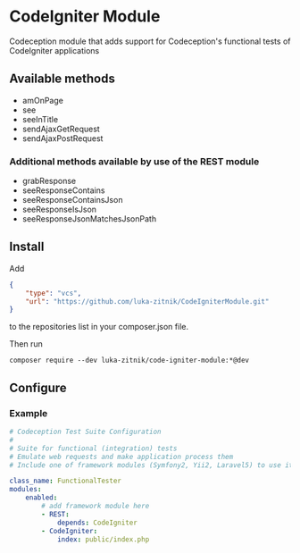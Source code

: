 # CodeIgniter Module

Codeception module that adds support for Codeception's functional tests of CodeIgniter applications

## Available methods

* amOnPage
* see
* seeInTitle
* sendAjaxGetRequest
* sendAjaxPostRequest

### Additional methods available by use of the REST module

* grabResponse
* seeResponseContains
* seeResponseContainsJson
* seeResponseIsJson
* seeResponseJsonMatchesJsonPath

## Install

Add
```json
{
    "type": "vcs",
    "url": "https://github.com/luka-zitnik/CodeIgniterModule.git"
}
```
to the repositories list in your composer.json file.

Then run
```shell
composer require --dev luka-zitnik/code-igniter-module:*@dev
```

## Configure

### Example

```yaml
# Codeception Test Suite Configuration
#
# Suite for functional (integration) tests
# Emulate web requests and make application process them
# Include one of framework modules (Symfony2, Yii2, Laravel5) to use it

class_name: FunctionalTester
modules:
    enabled:
        # add framework module here
        - REST:
            depends: CodeIgniter
        - CodeIgniter:
            index: public/index.php
```
